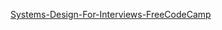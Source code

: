 [Systems-Design-For-Interviews-FreeCodeCamp](https://www.freecodecamp.org/news/systems-design-for-interviews/)
